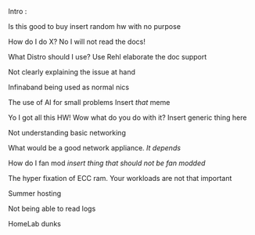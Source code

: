 Intro : 





Is this good to buy insert random hw with no purpose 

How do I do X? No I will not read the docs! 

What Distro should I use?
	Use Rehl elaborate the doc support 


Not clearly explaining the issue at hand 

Infinaband being used as normal nics 

The use of AI for small problems
Insert *that* meme

Yo I got all this HW! Wow what do you do with it?  Insert generic thing here

Not understanding basic networking

What would be a good network appliance. *It depends*   

How do I fan mod *insert thing that should not be fan modded*

The hyper fixation of ECC ram. Your workloads are not that important

Summer hosting  

Not being able to read logs





HomeLab dunks 